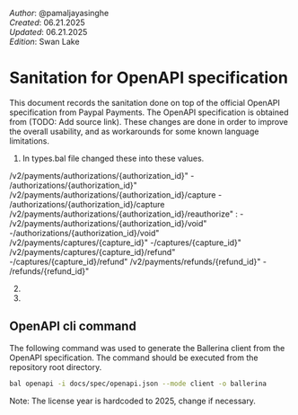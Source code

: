 _Author_:  @pamaljayasinghe \
_Created_: 06.21.2025 \
_Updated_: 06.21.2025\
_Edition_: Swan Lake

# Sanitation for OpenAPI specification

This document records the sanitation done on top of the official OpenAPI specification from Paypal Payments. 
The OpenAPI specification is obtained from (TODO: Add source link).
These changes are done in order to improve the overall usability, and as workarounds for some known language limitations.

[//]: # (TODO: Add sanitation details)
1. In types.bal file changed these into these values.

/v2/payments/authorizations/{authorization_id}" - /authorizations/{authorization_id}" 
    /v2/payments/authorizations/{authorization_id}/capture - /authorizations/{authorization_id}/capture
    /v2/payments/authorizations/{authorization_id}/reauthorize" : -
    /v2/payments/authorizations/{authorization_id}/void" -/authorizations/{authorization_id}/void"
    /v2/payments/captures/{capture_id}"  -/captures/{capture_id}" 
    /v2/payments/captures/{capture_id}/refund" -/captures/{capture_id}/refund"
    /v2/payments/refunds/{refund_id}" - /refunds/{refund_id}"

2.
3. 

## OpenAPI cli command

The following command was used to generate the Ballerina client from the OpenAPI specification. The command should be executed from the repository root directory.

```bash
bal openapi -i docs/spec/openapi.json --mode client -o ballerina
```
Note: The license year is hardcoded to 2025, change if necessary.
